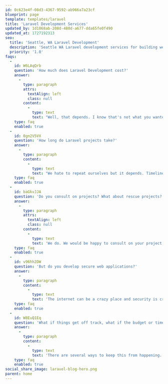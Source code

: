 ```yaml
---
id: 0c623e4f-08d3-4367-9592-ab966a7a23cf
blueprint: page
template: templates/laravel
title: 'Laravel Development Services'
updated_by: 1d1068ab-208d-480d-a677-dda65fe0f490
updated_at: 1727192313
seo:
  title: 'Seattle, WA Laravel Development'
  description: 'Seattle WA Laravel development services for building web applications, APIs, micro-services and more.'
  priority: '1.0'
faqs:
  -
    id: W6LAqQrb
    question: 'How much does Laravel Development cost?'
    answer:
      -
        type: paragraph
        attrs:
          textAlign: left
          class: null
        content:
          -
            type: text
            text: "Well, that depends. I know that's not what you wanted to hear. But we are happy to provide an estimate once we have met, and done some planning. There are many factors at play with software development. Scope of the project, technical requirements, third-party integrations, and more. If you have a budget in mind, share it and we’ll give you an idea of what you can expect to get from that. Or we can go through planning and provide you with a full estimate."
    type: faq
    enabled: true
  -
    id: 0gn2V5VX
    question: 'How long do Laravel projects take?'
    answer:
      -
        type: paragraph
        content:
          -
            type: text
            text: "We hate to repeat ourselves but it depends. Timelines depend on a range of things, design, the complexity of the project, business goals, and outside objectives. A simple application could take 3-5 weeks, while a more complex solution could take 5-9 months. Let's talk about your project and we can get you a timeframe and timeline for your project."
    type: faq
    enabled: true
  -
    id: baGkvJJA
    question: 'Do you consult on projects? What about rescue projects?'
    answer:
      -
        type: paragraph
        attrs:
          textAlign: left
          class: null
        content:
          -
            type: text
            text: 'We do. We would be happy to consult on your project, provide insight into custom software development and strategy, and share our experience. We are also happy to discuss your existing project and help move it forward.   We have extensive experience in rescue projects.'
    type: faq
    enabled: true
  -
    id: v96hh2DW
    question: 'But do you develop secure web applications?'
    answer:
      -
        type: paragraph
        content:
          -
            type: text
            text: 'The internet can be a crazy place and security is crucial to all projects. From simple cross-site forgery attacks to brute force, malware, or just plain spam email. We can help mitigate these risks and build something that will hold up against the onslaught.'
    type: faq
    enabled: true
  -
    id: W8EuQ1Eq
    question: 'What if things get off track, what if the budget or timeline goes over?'
    answer:
      -
        type: paragraph
        content:
          -
            type: text
            text: 'There are several ways to keep this from happening. The best place to solve this problem is during the planning and strategy part of a project. Not that every outcome can be planned for, but good planning can save the project in many ways. That said, sometimes things change. A stakeholder changes their perspective, market forces dictate a change or an outside factor that couldn’t be planned for. We will work hard, have integrity, and communicate with you at all times to keep the project on time and within budget.'
    type: faq
    enabled: true
social_share_image: laravel-blog-hero.png
parent: home
---
```

